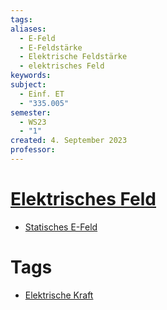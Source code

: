 ```yaml
---
tags: 
aliases:
  - E-Feld
  - E-Feldstärke
  - Elektrische Feldstärke
  - elektrisches Feld
keywords: 
subject:
  - Einf. ET
  - "335.005"
semester:
  - WS23
  - "1"
created: 4. September 2023
professor:
---
```


# [Elektrisches Feld](https://de.wikipedia.org/wiki/Elektrisches_Feld)

- [Statisches E-Feld](Statisches%20E-Feld.md)

# Tags

- [Elektrische Kraft](Elektrische%20Kraft.md)